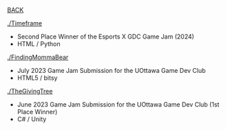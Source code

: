 [BACK](https://github.com/oZep/oZep/blob/main/README.md)

[./Timeframe](https://github.com/oZep/Timeframe)  
- Second Place Winner of the Esports X GDC Game Jam (2024)  
- HTML / Python 

[./FindingMommaBear](https://github.com/oZep/FindingMommaBear)
- July 2023 Game Jam Submission for the UOttawa Game Dev Club  
- HTML5 / bitsy 

[./TheGivingTree](https://github.com/oZep/TheGivingTree)  
- June 2023 Game Jam Submission for the UOttawa Game Dev Club (1st Place Winner)
- C# / Unity
